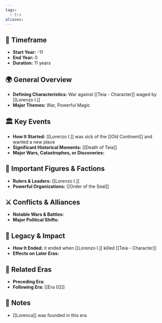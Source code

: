 ```yaml
---
tags:
  - Era
aliases:
---
```



## 📅 Timeframe
- **Start Year:**  -11
- **End Year:**  0
- **Duration:** 11 years

## 🌍 General Overview
- **Defining Characteristics:** War against [[Teia - Character]] waged by [[Lorenzo I.]]
- **Major Themes:** War, Powerful Magic

## 🏛️ Key Events
- **How It Started:** [[Lorenzo I.]] was sick of the [[Old Continent]] and wanted a new place
- **Significant Historical Moments:** [[Death of Teia]]
- **Major Wars, Catastrophes, or Discoveries:** 

## 👑 Important Figures & Factions
- **Rulers & Leaders:** [[Lorenzo I.]]
- **Powerful Organizations:** [[Order of the Seal]]

## ⚔️ Conflicts & Alliances
- **Notable Wars & Battles:** 
- **Major Political Shifts:** 

## 📜 Legacy & Impact
- **How It Ended:** it ended when [[Lorenzo I.]] killed [[Teia - Character]]
- **Effects on Later Eras:** 

## 📖 Related Eras
- **Preceding Era:** 
- **Following Era:** [[Era 02]]

## 📜 Notes
- [[Lorenca]] was founded in this era